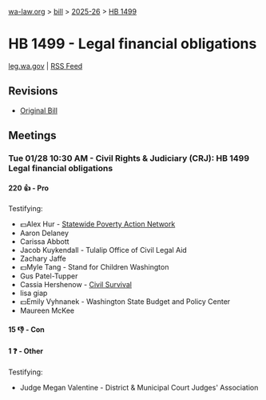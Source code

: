 [wa-law.org](/) > [bill](/bill/) > [2025-26](/bill/2025-26/) > [HB 1499](/bill/2025-26/hb/1499/)

# HB 1499 - Legal financial obligations
[leg.wa.gov](https://app.leg.wa.gov/billsummary?BillNumber=1499&Year=2025&Initiative=false) | [RSS Feed](./rss.xml)

## Revisions
* [Original Bill](1/)

## Meetings
### Tue 01/28 10:30 AM - Civil Rights & Judiciary (CRJ): HB 1499 Legal financial obligations
#### 220 👍 - Pro
Testifying:
* 💵Alex Hur - [Statewide Poverty Action Network](/org/statewide_poverty_action_network/)
* Aaron Delaney
* Carissa Abbott
* Jacob Kuykendall - Tulalip Office of Civil Legal Aid
* Zachary Jaffe
* 💵Myle Tang - Stand for Children Washington
* Gus Patel-Tupper
* Cassia Hershenow - [Civil Survival](/org/civil_survival/)
* lisa giap
* 💵Emily Vyhnanek - Washington State Budget and Policy Center
* Maureen McKee

#### 15 👎 - Con

#### 1 ❓ - Other
Testifying:
* Judge Megan Valentine - District & Municipal Court Judges' Association
